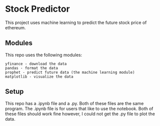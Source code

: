 # Stock Predictor
This project uses machine learning to predict the future stock price of ethereum.

## Modules
This repo uses the following modules: 

    yfinance - download the data
    pandas - format the data
    prophet - predict future data (the machine learning module)
    matplotlib - visualize the data

    
## Setup
This repo has a .ipynb file and a .py. Both of these files are the same program. The .ipynb file is for users that like to use the notebook. Both of these files should work fine however, I could not get the .py file to plot the data.
